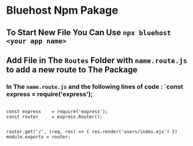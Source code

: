 # Bluehost Npm Pakage

## To Start New File You Can Use  `npx bluehost <your app name>`


## Add File in The `Routes` Folder with `name.route.js` to add a new route to The Package 

### In The  `name.route.js` and the following lines of code : `const express    = require('express');

<code>
const express    = require('express');
const router     = express.Router();



router.get('/', (req, res) => {
    res.render('users/index.ejs')
})
module.exports = router;

</code>